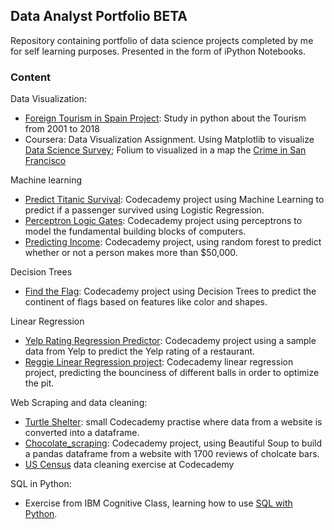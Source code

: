 ## Data Analyst Portfolio ****BETA****

Repository containing portfolio of data science projects completed by me for self learning purposes. Presented in the form of iPython Notebooks.


### Content


Data Visualization:
- [Foreign Tourism in Spain Project](https://github.com/sgarciapuga/portfolio/blob/master/spaintourism/SpainTourism.ipynb): Study in python about the Tourism from 2001 to 2018
- Coursera: Data Visualization Assignment. Using Matplotlib to visualize [Data Science Survey](https://github.com/sgarciapuga/portfolio/blob/master/Data_Visualization/Survey_Data_Visualization.ipynb); Folium to visualized in a map the [Crime in San Francisco](https://github.com/sgarciapuga/portfolio/blob/master/Data_Visualization/Survey_Data_Visualization.ipynb)

Machine learning
- [Predict Titanic Survival](https://github.com/sgarciapuga/portfolio/blob/master/titanic/Titanic.ipynb): Codecademy project using Machine Learning to predict if a passenger survived using Logistic Regression.
- [Perceptron Logic Gates](https://github.com/sgarciapuga/portfolio/blob/master/Perceptron_Logic_Gates/Perceptron_Logic_Gates.ipynb): Codecademy project using perceptrons to model the fundamental building blocks of computers.
- [Predicting Income](https://github.com/sgarciapuga/portfolio/blob/master/Predicting_Income_with_Random_Forests/Predicting_Income_Random_Forest.ipynb): Codecademy project, using random forest to predict whether or not a person makes more than $50,000.

Decision Trees
- [Find the Flag](https://github.com/sgarciapuga/portfolio/blob/master/find_the_flag/Find_The_Flag.ipynb): Codecademy project using Decision Trees to predict the continent of flags based on features like color and shapes.

Linear Regression
- [Yelp Rating Regression Predictor](https://github.com/sgarciapuga/portfolio/blob/master/yelp_regression/yelp_regression.ipynb): Codecademy project using a sample data from Yelp to predict the Yelp rating of a restaurant.
- [Reggie Linear Regression project](https://github.com/sgarciapuga/portfolio/blob/master/Reggies_Linear_Regression/Reggie_Linear_Regression_Skeleton.ipynb): Codecademy linear regression project, predicting the bounciness of different balls in order to optimize the pit.

Web Scraping and data cleaning:
- [Turtle Shelter](https://github.com/sgarciapuga/portfolio/blob/master/Web_scraping/Turtle_Shelter.ipynb): small Codecademy practise where data from a website is converted into a dataframe.
- [Chocolate_scraping](https://github.com/sgarciapuga/portfolio/blob/master/Web_scraping/Chocolate_Scraping.ipynb): Codecademy project, using Beautiful Soup to build a pandas dataframe from a website with 1700 reviews of cholcate bars.
- [US Census](https://github.com/sgarciapuga/portfolio/blob/master/us_census/US_Census.ipynb) data cleaning exercise at Codecademy

SQL in Python:
- Exercise from IBM Cognitive Class, learning how to use [SQL with Python](https://github.com/sgarciapuga/portfolio/blob/master/SQL_Python/DB0201EN-Week4-2-2-PeerAssign-v5-py.ipynb).